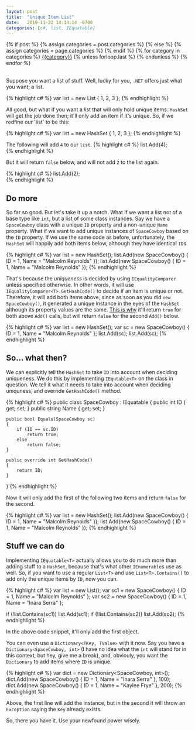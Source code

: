 ```yaml
---
layout: post
title:  "Unique Item List"
date:   2019-11-22 14:14:14 -0700
categories: [c#, list, IEquatable]
---
```

<div class="post-categories">
  {% if post %}
    {% assign categories = post.categories %}
  {% else %}
    {% assign categories = page.categories %}
  {% endif %}
  {% for category in categories %}
  <a href="{{site.baseurl}}/categories/#{{category|slugize}}">{{category}}</a>
  {% unless forloop.last %}&nbsp;{% endunless %}
  {% endfor %}
</div>
<br>

Suppose you want a list of stuff. Well, lucky for you, `.NET` offers just what you want; a list.

{% highlight c# %}
var list = new List<int> { 1, 2, 3 };
{% endhighlight %}

All good, but what if you want a list that will only hold unique items. `HashSet` will get the job done then; it'll only add an item if it's unique. So, if we redfine our 'list' to be this:

{% highlight c# %}
var list = new HashSet<int> { 1, 2, 3 };
{% endhighlight %}

The following will add `4` to our `list`.
{% highlight c# %}
list.Add(4);	
{% endhighlight %}

But it will return `false` below, and will not add `2` to the list again.

{% highlight c# %}
list.Add(2);	
{% endhighlight %}

Do more
--
So far so good. But let's take it up a notch. What if we want a list not of a base type like `int`, but a list of some class instances. Say we have a `SpaceCowboy` class with a unique `ID` property and a non-unique `Name` property. What if we want to add unique instances of `SpaceCowboy` based on the `ID` property. If we use the same code as before, unfortunately, the `HashSet` will happily add both items below, although they have identical `ID`s.

{% highlight c# %}
var list = new HashSet<SpaceCowboy>();
list.Add(new SpaceCowboy() { ID = 1, Name = "Malcolm Reynolds" });
list.Add(new SpaceCowboy() { ID = 1, Name = "Malcolm Reynolds" });
{% endhighlight %}

That's because the _uniqueness_ is decided by using `IEqualityComparer` unless specified otherwise. In other words, it will use `IEqualityComparer<T>.GetHashCode()` to decide if an item is unique or not. Therefore, it will add both items above, since as soon as you did `new SpaceCowboy()`, it generated a unique instance in the eyes of the `HashSet` although its property values are the same. <a href="https://stackoverflow.com/a/8952026/302248" target="_blank">This is why</a> it'll return `true` for both above `Add()` calls, but will return `false` for the second `Add()` below.

{% highlight c# %}
var list = new HashSet<Customer>();
var sc = new SpaceCowboy() { ID = 1, Name = "Malcolm Reynolds" };
list.Add(sc);
list.Add(sc);
{% endhighlight %}

So... what then?
--
We can explicitly tell the `HashSet` to take `ID` into account when deciding uniqueness. We do this by implementing `IEqutable<T>` on the class in question. We tell it what it needs to take into account when deciding uniquness, and override `GetHashCode()` method.

{% highlight c# %}
public class SpaceCowboy : IEquatable<SpaceCowboy>
{
    public int ID { get; set; }
    public string Name { get; set; }

    public bool Equals(SpaceCowboy sc)
    {
        if (ID == sc.ID)
            return true;
        else
            return false;
    }

    public override int GetHashCode()
    {
        return ID;
    }
}
{% endhighlight %}

Now it will only add the first of the following two items and return `false` for the second.

{% highlight c# %}
var list = new HashSet<SpaceCowboy>();
list.Add(new SpaceCowboy() { ID = 1, Name = "Malcolm Reynolds" });
list.Add(new SpaceCowboy() { ID = 1, Name = "Malcolm Reynolds" });
{% endhighlight %}

Stuff we can do
--
Implementing `IEquatable<T>` actually allows you to do much more than adding stuff to a `HashSet`, because that's what other `IEnumerable`s use as well. So, if you want to use a regular `List<T>` and use `List<T>.Contains()` to add only the unique items by `ID`, now you can.

{% highlight c# %}
var list = new List<SpaceCowboy>();
var sc1 = new SpaceCowboy() { ID = 1, Name = "Malcolm Reynolds" };
var sc2 = new SpaceCowboy() { ID = 1, Name = "Inara Serra" };

if (!list.Contains(sc1))
    list.Add(sc1);
if (!list.Contains(sc2))
    list.Add(sc2);
{% endhighlight %}

In the above code snippet, it'll only add the first object.

You can even use a `Dictionary<TKey, TValue>` with it now. Say you have a `Dictionary<SpaceCowboy, int>` (I have no idea what the `int` will stand for in this context, but hey, give me a break), and, obviouly, you want the `Dictionary` to add items where `ID` is unique.

{% highlight c# %}
var dict = new Dictionary<SpaceCowboy, int>();
dict.Add(new SpaceCowboy() { ID = 1, Name = "Inara Serra" }, 100);
dict.Add(new SpaceCowboy() { ID = 1, Name = "Kaylee Frye" }, 200);
{% endhighlight %}

Above, the first line will add the instance, but in the second it will throw an `Exception` saying the `Key` already exists.

So, there you have it. Use your newfound power wisely.
